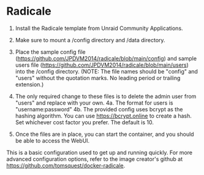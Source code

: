 # Radicale

1. Install the Radicale template from Unraid Community Applications. 

2. Make sure to mount a /config directory and /data directory.

3. Place the sample config file (https://github.com/JPDVM2014/radicale/blob/main/config) and sample users file (https://github.com/JPDVM2014/radicale/blob/main/users) into the /config directory. (NOTE: The file names should be "config" and "users" without the quotation marks. No leading period or trailing extension.)

4. The only required change to these files is to delete the admin user from "users" and replace with your own.
   4a. The format for users is "username:password"
   4b. The provided config uses bcrypt as the hashing algorithm. You can use https://bcrypt.online to create a hash. Set whichever cost factor you prefer. The default is 10.
   
5. Once the files are in place, you can start the container, and you should be able to access the WebUI.

This is a basic configuration used to get up and running quickly. For more advanced configuration options, refer to the image creator's github at https://github.com/tomsquest/docker-radicale.




